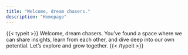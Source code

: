 ```yaml
---
title: "Welcome, dream chasers."
description: "Homepage"
---
```


{{< typeit >}} Welcome, dream chasers. You’ve found a space where we can share insights, learn from each other, and dive deep into our own potential. Let’s explore and grow together. {{< /typeit >}}